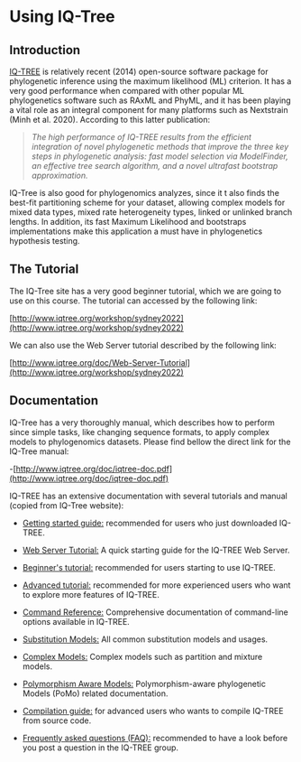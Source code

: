 # Using IQ-Tree

## Introduction

[IQ-TREE](http://www.iqtree.org/) is relatively recent (2014) open-source software package for phylogenetic inference using the maximum likelihood (ML) criterion. It has a very good performance when compared with other popular ML phylogenetics software such as RAxML and PhyML, and it has been playing a vital role as an integral component for many platforms such as Nextstrain (Minh et al. 2020). According to this latter publication:

> *The high performance of IQ-TREE results from the efficient integration of novel phylogenetic methods that improve the three key steps in phylogenetic analysis: fast model selection via ModelFinder, an effective tree search algorithm, and a novel ultrafast bootstrap approximation.*

IQ-Tree is also good for phylogenomics analyzes, since it t also finds the best-fit partitioning scheme for your dataset, allowing complex models for mixed data types, mixed rate heterogeneity types, linked or unlinked branch lengths. In addition, its fast Maximum Likelihood and bootstraps implementations make this application a must have in phylogenetics hypothesis testing.

## The Tutorial

The IQ-Tree site has a very good beginner tutorial, which we are going to use on this course. The tutorial can accessed by the following link:

[http://www.iqtree.org/workshop/sydney2022](http://www.iqtree.org/workshop/sydney2022)

We can also use the Web Server tutorial described by the following link:

[http://www.iqtree.org/doc/Web-Server-Tutorial](http://www.iqtree.org/workshop/sydney2022)

## Documentation

IQ-Tree has a very thoroughly manual, which describes how to perform since simple tasks, like changing sequence formats, to apply complex models to phylogenomics datasets. Please find bellow the direct link for the IQ-Tree manual:

-[http://www.iqtree.org/doc/iqtree-doc.pdf](http://www.iqtree.org/doc/iqtree-doc.pdf)

IQ-TREE has an extensive documentation with several tutorials and manual (copied from IQ-Tree website):

- [Getting started guide:](http://www.iqtree.org/doc/Quickstart) recommended for users who just downloaded IQ-TREE.

- [Web Server Tutorial:](http://www.iqtree.org/doc/Web-Server-Tutorial) A quick starting guide for the IQ-TREE Web Server.

- [Beginner's tutorial:](http://www.iqtree.org/doc/Tutorial) recommended for users starting to use IQ-TREE.

- [Advanced tutorial:](http://www.iqtree.org/doc/Advanced-Tutorial) recommended for more experienced users who want to explore more features of IQ-TREE.

- [Command Reference:](http://www.iqtree.org/doc/Command-Reference) Comprehensive documentation of command-line options available in IQ-TREE.

- [Substitution Models:](http://www.iqtree.org/doc/Substitution-Models) All common substitution models and usages.

- [Complex Models:](http://www.iqtree.org/doc/Complex-Models) Complex models such as partition and mixture models.

- [Polymorphism Aware Models:](http://www.iqtree.org/doc/Polymorphism-Aware-Models) Polymorphism-aware phylogenetic Models (PoMo) related documentation.

- [Compilation guide:](http://www.iqtree.org/doc/Compilation-Guide) for advanced users who wants to compile IQ-TREE from source code.

- [Frequently asked questions (FAQ):](http://www.iqtree.org/doc/Frequently-Asked-Questions) recommended to have a look before you post a question in the IQ-TREE group.